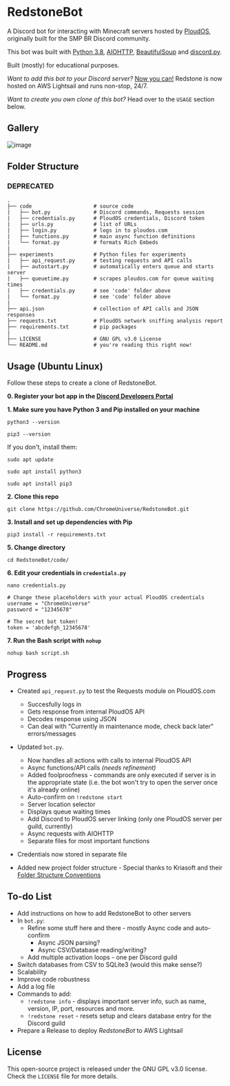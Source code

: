 # RedstoneBot

A Discord bot for interacting with Minecraft servers hosted by [PloudOS](https://ploudos.com/), originally built for the SMP BR Discord community.

This bot was built with [Python 3.8](http://python.org/), [AIOHTTP](https://docs.aiohttp.org/en/stable/), [BeautifulSoup](https://www.crummy.com/software/BeautifulSoup/bs4/doc/) and [discord.py](https://github.com/Rapptz/discord.py).

Built (mostly) for educational purposes.

_Want to add this bot to your Discord server?_ [Now you can!](https://discord.com/api/oauth2/authorize?client_id=769761270269476887&permissions=8&scope=bot) Redstone is now hosted on AWS Lightsail and runs non-stop, 24/7.

_Want to create you own clone of this bot?_ Head over to the `USAGE` section below.

## Gallery

![image](https://i.postimg.cc/vm24YCqR/redstone2-1.png)


## Folder Structure 

### DEPRECATED

```
.
├── code                    # source code
|   ├── bot.py              # Discord commands, Requests session
|   ├── credentials.py      # PloudOS credentials, Discord token
|   ├── urls.py             # list of URLs
|   ├── login.py            # logs in to ploudos.com
|   ├── functions.py        # main async function definitions
|   └── format.py           # formats Rich Embeds
|
├── experiments             # Python files for experiments
|   ├── api_request.py      # testing requests and API calls
|   ├── autostart.py        # automatically enters queue and starts server
|   ├── queuetime.py        # scrapes ploudos.com for queue waiting times
|   ├── credentials.py      # see 'code' folder above
|   └── format.py           # see 'code' folder above
|
├── api.json                # collection of API calls and JSON responses
├── requests.txt            # PloudOS network sniffing analysis report
├── requirements.txt        # pip packages
|
├── LICENSE                 # GNU GPL v3.0 License
└── README.md               # you're reading this right now!
```


## Usage (Ubuntu Linux)

Follow these steps to create a clone of RedstoneBot.

**0. Register your bot app in the [Discord Developers Portal](https://discord.com/developers/applications)** 

**1. Make sure you have Python 3 and Pip installed on your machine**

`python3 --version`

`pip3 --version`

If you don't, install them:

`sudo apt update`

`sudo apt install python3`

`sudo apt install pip3`

**2. Clone this repo**

`git clone https://github.com/ChromeUniverse/RedstoneBot.git`

**3. Install and set up dependencies with Pip**
  
`pip3 install -r requirements.txt`

**5. Change directory**

`cd RedstoneBot/code/`

**6. Edit your credentials in `credentials.py`**

`nano credentials.py`

```
# Change these placeholders with your actual PloudOS credentials
username = "ChromeUniverse"
password = "12345678"

# The secret bot token!
token = 'abcdefgh_12345678'
```

**7. Run the Bash script with `nohup`**

`nohup bash script.sh`


## Progress

* Created `api_request.py` to test the Requests module on PloudOS.com
  * Succesfully logs in
  * Gets response from internal PloudOS API
  * Decodes response using JSON
  * Can deal with "Currently in maintenance mode, check back later" errors/messages

* Updated `bot.py`.
  * Now handles all actions with calls to internal PloudOS API
  * Async functions/API calls _(needs refinement)_
  * Added foolproofness - commands are only executed if server is in the appropriate state (i.e. the bot won't try to open the server once it's already online)
  * Auto-confirm on `!redstone start`
  * Server location selector
  * Displays queue waiting times
  * Add Discord to PloudOS server linking (only one PloudOS server per guild, currently)
  * Async requests with AIOHTTP
  * Separate files for most important functions

* Credentials now stored in separate file

* Added new project folder structure - Special thanks to Kriasoft and their [Folder Structure Conventions](https://github.com/KriaSoft/Folder-Structure-Conventions)


## To-do List

* Add instructions on how to add RedstoneBot to other servers
* In `bot.py`:
  * Refine some stuff here and there - mostly Async code and auto-confirm
    * Async JSON parsing?
    * Async CSV/Database reading/writing?
  * Add multiple activation loops - one per Discord guild
* Switch databases from CSV to SQLite3 (would this make sense?)
* Scalability
* Improve code robustness
* Add a log file
* Commands to add:
  * `!redstone info` - displays important server info, such as name, version, IP, port, resources and more.
  * `!redstone reset` - resets setup and clears database entry for the Discord guild
* Prepare a Release to deploy *RedstoneBot* to AWS Lightsail


## License

This open-source project is released under the GNU GPL v3.0 license. Check the `LICENSE` file for more details.
